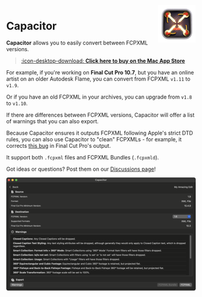 <style>
    @media (max-width: 959px) {
        img.rightLogo {
            display: none !important;
        }
    }
</style>
<img class="rightLogo" src="https://github.com/latenitefilms/capacitor/raw/main/docs/static/logo.png" align="right" style="width: 100px !important; height: 100px !important;" />

# Capacitor

**Capacitor** allows you to easily convert between FCPXML versions.

> [:icon-desktop-download: **Click here to buy on the Mac App Store**](/buy/)

For example, if you're working on **Final Cut Pro 10.7**, but you have an online artist on an older Autodesk Flame, you can convert from FCPXML `v1.11` to `v1.9`.

Or if you have an old FCPXML in your archives, you can upgrade from `v1.8` to `v1.10`.

If there are differences between FCPXML versions, Capacitor will offer a list of warnings that you can also export.

Because Capacitor ensures it outputs FCPXML following Apple's strict DTD rules, you can also use Capacitor to "clean" FCPXMLs - for example, it corrects [this bug](https://github.com/CommandPost/FCPCafe/issues/314) in Final Cut Pro's output.

It support both `.fcpxml` files and FCPXML Bundles (`.fcpxmld`).

Got ideas or questions? Post them on our [Discussions page](https://github.com/latenitefilms/capacitor/discussions)!

![](/static/homepage.png)